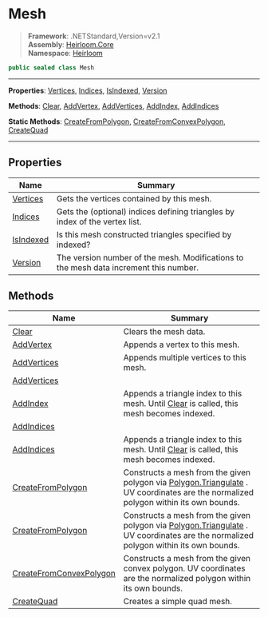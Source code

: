 # Mesh

> **Framework**: .NETStandard,Version=v2.1  
> **Assembly**: [Heirloom.Core][0]  
> **Namespace**: [Heirloom][0]  

```cs
public sealed class Mesh
```

--------------------------------------------------------------------------------

**Properties**: [Vertices][1], [Indices][2], [IsIndexed][3], [Version][4]

**Methods**: [Clear][5], [AddVertex][6], [AddVertices][7], [AddIndex][8], [AddIndices][9]

**Static Methods**: [CreateFromPolygon][10], [CreateFromConvexPolygon][11], [CreateQuad][12]

--------------------------------------------------------------------------------

## Properties

| Name           | Summary                                                                               |
|----------------|---------------------------------------------------------------------------------------|
| [Vertices][1]  | Gets the vertices contained by this mesh.                                             |
| [Indices][2]   | Gets the (optional) indices defining triangles by index of the vertex list.           |
| [IsIndexed][3] | Is this mesh constructed triangles specified by indexed?                              |
| [Version][4]   | The version number of the mesh. Modifications to the mesh data increment this number. |

## Methods

| Name                          | Summary                                                                                                                                   |
|-------------------------------|-------------------------------------------------------------------------------------------------------------------------------------------|
| [Clear][5]                    | Clears the mesh data.                                                                                                                     |
| [AddVertex][6]                | Appends a vertex to this mesh.                                                                                                            |
| [AddVertices][7]              | Appends multiple vertices to this mesh.                                                                                                   |
| [AddVertices][7]              |                                                                                                                                           |
| [AddIndex][8]                 | Appends a triangle index to this mesh. Until [Clear][5] is called, this mesh becomes indexed.                                             |
| [AddIndices][9]               |                                                                                                                                           |
| [AddIndices][9]               | Appends a triangle index to this mesh. Until [Clear][5] is called, this mesh becomes indexed.                                             |
| [CreateFromPolygon][10]       | Constructs a mesh from the given polygon via [Polygon.Triangulate][13] . UV coordinates are the normalized polygon within its own bounds. |
| [CreateFromPolygon][10]       | Constructs a mesh from the given polygon via [Polygon.Triangulate][13] . UV coordinates are the normalized polygon within its own bounds. |
| [CreateFromConvexPolygon][11] | Constructs a mesh from the given convex polygon. UV coordinates are the normalized polygon within its own bounds.                         |
| [CreateQuad][12]              | Creates a simple quad mesh.                                                                                                               |

[0]: ..\Heirloom.Core.md
[1]: Heirloom.Mesh.Vertices.md
[2]: Heirloom.Mesh.Indices.md
[3]: Heirloom.Mesh.IsIndexed.md
[4]: Heirloom.Mesh.Version.md
[5]: Heirloom.Mesh.Clear.md
[6]: Heirloom.Mesh.AddVertex.md
[7]: Heirloom.Mesh.AddVertices.md
[8]: Heirloom.Mesh.AddIndex.md
[9]: Heirloom.Mesh.AddIndices.md
[10]: Heirloom.Mesh.CreateFromPolygon.md
[11]: Heirloom.Mesh.CreateFromConvexPolygon.md
[12]: Heirloom.Mesh.CreateQuad.md
[13]: Heirloom.Polygon.Triangulate.md

